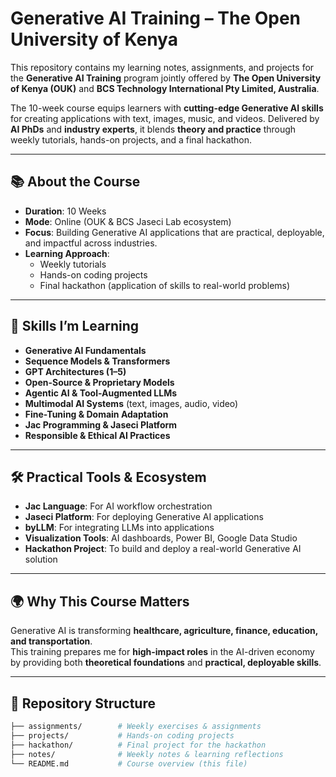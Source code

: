 # Generative AI Training – The Open University of Kenya  

This repository contains my learning notes, assignments, and projects for the **Generative AI Training** program jointly offered by **The Open University of Kenya (OUK)** and **BCS Technology International Pty Limited, Australia**.  

The 10-week course equips learners with **cutting-edge Generative AI skills** for creating applications with text, images, music, and videos. Delivered by **AI PhDs** and **industry experts**, it blends **theory and practice** through weekly tutorials, hands-on projects, and a final hackathon.  

---

## 📚 About the Course  

- **Duration**: 10 Weeks  
- **Mode**: Online (OUK & BCS Jaseci Lab ecosystem)  
- **Focus**: Building Generative AI applications that are practical, deployable, and impactful across industries.  
- **Learning Approach**:  
  - Weekly tutorials  
  - Hands-on coding projects  
  - Final hackathon (application of skills to real-world problems)  

---

## 🎯 Skills I’m Learning  

- **Generative AI Fundamentals**  
- **Sequence Models & Transformers**  
- **GPT Architectures (1–5)**  
- **Open-Source & Proprietary Models**  
- **Agentic AI & Tool-Augmented LLMs**  
- **Multimodal AI Systems** (text, images, audio, video)  
- **Fine-Tuning & Domain Adaptation**  
- **Jac Programming & Jaseci Platform**  
- **Responsible & Ethical AI Practices**  

---

## 🛠 Practical Tools & Ecosystem  

- **Jac Language**: For AI workflow orchestration  
- **Jaseci Platform**: For deploying Generative AI applications  
- **byLLM**: For integrating LLMs into applications  
- **Visualization Tools**: AI dashboards, Power BI, Google Data Studio  
- **Hackathon Project**: To build and deploy a real-world Generative AI solution  

---

## 🌍 Why This Course Matters  

Generative AI is transforming **healthcare, agriculture, finance, education, and transportation**.  
This training prepares me for **high-impact roles** in the AI-driven economy by providing both **theoretical foundations** and **practical, deployable skills**.  

---

## 📂 Repository Structure  

```bash
├── assignments/        # Weekly exercises & assignments
├── projects/           # Hands-on coding projects
├── hackathon/          # Final project for the hackathon
├── notes/              # Weekly notes & learning reflections
└── README.md           # Course overview (this file)
